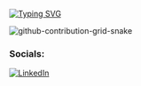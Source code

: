 [![Typing SVG](https://readme-typing-svg.demolab.com?font=Fira+Code&pause=1000&multiline=true&repeat=false&width=435&lines=Hi+I'm+Brian+Viana+;Computer+systems+engineer;Always+learning+new+things)](https://git.io/typing-svg)

![github-contribution-grid-snake](https://user-images.githubusercontent.com/89845641/218791674-c52db856-24d2-429f-8867-170c365730d1.svg)

### Socials:
[![LinkedIn](https://img.shields.io/badge/-LinkedIn-090909?style=for-the-badge&logo=linkedin&logoColor=007BB6)](https://www.linkedin.com/in/brian-viana7/)


